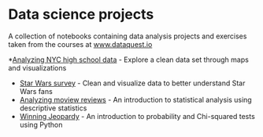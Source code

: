 # Data science projects
A collection of notebooks containing data analysis projects and exercises taken from the courses at www.dataquest.io

*[Analyzing NYC high school data](https://github.com/Fideas/data-analysis/blob/master/schools.ipynb) - Explore a clean data set through maps and visualizations
* [Star Wars survey](https://github.com/Fideas/data-analysis/blob/master/star-wars.ipynb) - Clean and visualize data to better understand Star Wars fans
* [Analyzing moview reviews](https://github.com/Fideas/data-analysis/blob/master/movies.ipynb) - An introduction to statistical analysis using descriptive statistics
* [Winning Jeopardy](https://github.com/Fideas/data-analysis/blob/master/jeopardy.ipynb) - An introduction to probability and Chi-squared tests using Python
